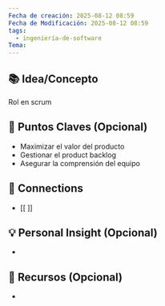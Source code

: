 ```yaml
---
Fecha de creación: 2025-08-12 08:59
Fecha de Modificación: 2025-08-12 08:59
tags:
  - ingeniería-de-software
Tema:
---
```



## 📚 Idea/Concepto 
Rol en scrum 

## 📌 Puntos Claves (Opcional)
- Maximizar el valor del producto
- Gestionar el product backlog
- Asegurar la comprensión del equipo

## 🔗 Connections
- [[ ]]

## 💡 Personal Insight (Opcional)
- 
## 🧾 Recursos (Opcional)
- 